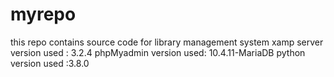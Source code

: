 # myrepo


this repo contains source code for library management system
xamp server version used : 3.2.4
phpMyadmin version used: 10.4.11-MariaDB
python version used :3.8.0 
